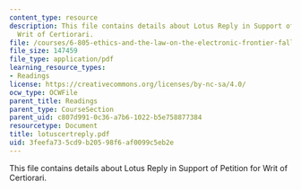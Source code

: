 ```yaml
---
content_type: resource
description: This file contains details about Lotus Reply in Support of Petition for
  Writ of Certiorari.
file: /courses/6-805-ethics-and-the-law-on-the-electronic-frontier-fall-2005/3feefa735cd9b20598f6af0099c5eb2e_lotuscertreply.pdf
file_size: 147459
file_type: application/pdf
learning_resource_types:
- Readings
license: https://creativecommons.org/licenses/by-nc-sa/4.0/
ocw_type: OCWFile
parent_title: Readings
parent_type: CourseSection
parent_uid: c807d991-0c36-a7b6-1022-b5e758877384
resourcetype: Document
title: lotuscertreply.pdf
uid: 3feefa73-5cd9-b205-98f6-af0099c5eb2e
---
```

This file contains details about Lotus Reply in Support of Petition for Writ of Certiorari.